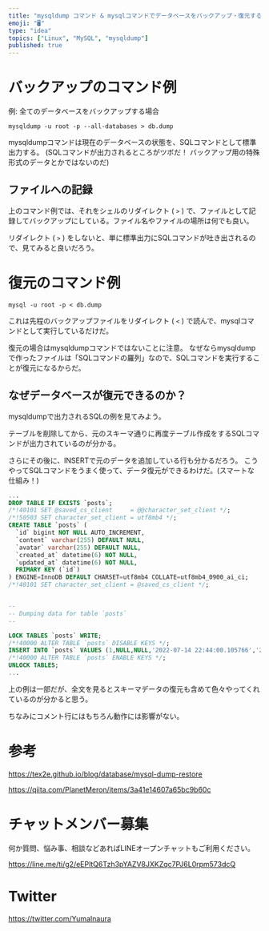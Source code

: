 ```yaml
---
title: "mysqldump コマンド & mysqlコマンドでデータベースをバックアップ・復元する ( そもそもmysqldumpとは？ )"
emoji: "🖥"
type: "idea"
topics: ["Linux", "MySQL", "mysqldump"]
published: true
---
```


# バックアップのコマンド例

例: 全てのデータベースをバックアップする場合

```
mysqldump -u root -p --all-databases > db.dump
```

mysqldumpコマンドは現在のデータベースの状態を、SQLコマンドとして標準出力する。
(SQLコマンドが出力されるところがツボだ！ バックアップ用の特殊形式のデータとかではないのだ)

## ファイルへの記録

上のコマンド例では、それをシェルのリダイレクト ( `>` ) で、ファイルとして記録してバックアップにしている。ファイル名やファイルの場所は何でも良い。

リダイレクト ( `>` ) をしないと、単に標準出力にSQLコマンドが吐き出されるので、見てみると良いだろう。

# 復元のコマンド例

```
mysql -u root -p < db.dump
```

これは先程のバックアップファイルをリダイレクト ( `<` ) で読んで、mysqlコマンドとして実行しているだけだ。

復元の場合はmysqldumpコマンドではないことに注意。
なぜならmysqldumpで作ったファイルは「SQLコマンドの羅列」なので、SQLコマンドを実行することが復元になるからだ。

## なぜデータベースが復元できるのか？

mysqldumpで出力されるSQLの例を見てみよう。

テーブルを削除してから、元のスキーマ通りに再度テーブル作成をするSQLコマンドが出力されているのが分かる。

さらにその後に、INSERTで元のデータを追加している行も分かるだろう。
こうやってSQLコマンドをうまく使って、データ復元ができるわけだ。(スマートな仕組み！)

```sql
...
DROP TABLE IF EXISTS `posts`;
/*!40101 SET @saved_cs_client     = @@character_set_client */;
/*!50503 SET character_set_client = utf8mb4 */;
CREATE TABLE `posts` (
  `id` bigint NOT NULL AUTO_INCREMENT,
  `content` varchar(255) DEFAULT NULL,
  `avatar` varchar(255) DEFAULT NULL,
  `created_at` datetime(6) NOT NULL,
  `updated_at` datetime(6) NOT NULL,
  PRIMARY KEY (`id`)
) ENGINE=InnoDB DEFAULT CHARSET=utf8mb4 COLLATE=utf8mb4_0900_ai_ci;
/*!40101 SET character_set_client = @saved_cs_client */;


--
-- Dumping data for table `posts`
--

LOCK TABLES `posts` WRITE;
/*!40000 ALTER TABLE `posts` DISABLE KEYS */;
INSERT INTO `posts` VALUES (1,NULL,NULL,'2022-07-14 22:44:00.105766','2022-07-14 22:44:00.105766'),(2,NULL,NULL,'2022-07-14 22:44:01.466996','2022-07-14 22:44:01.466996'),(3,'AAA',NULL,'2022-07-14 22:44:07.754683','2022-07-14 22:44:07.754683'),(4,'AAA',NULL,'2022-07-14 22:44:08.422140','2022-07-14 22:44:08.422140'),(5,'AAA',NULL,'2022-07-14 22:44:08.854483','2022-07-14 22:44:08.854483');
/*!40000 ALTER TABLE `posts` ENABLE KEYS */;
UNLOCK TABLES;
...
```

上の例は一部だが、全文を見るとスキーマデータの復元も含めて色々やってくれているのが分かると思う。

ちなみにコメント行にはもちろん動作には影響がない。

# 参考

https://tex2e.github.io/blog/database/mysql-dump-restore


https://qiita.com/PlanetMeron/items/3a41e14607a65bc9b60c


<!-- Update From Qiita API -->

# チャットメンバー募集


何か質問、悩み事、相談などあればLINEオープンチャットもご利用ください。

https://line.me/ti/g2/eEPltQ6Tzh3pYAZV8JXKZqc7PJ6L0rpm573dcQ





# Twitter


https://twitter.com/YumaInaura


<!-- Update From Qiita API -->


